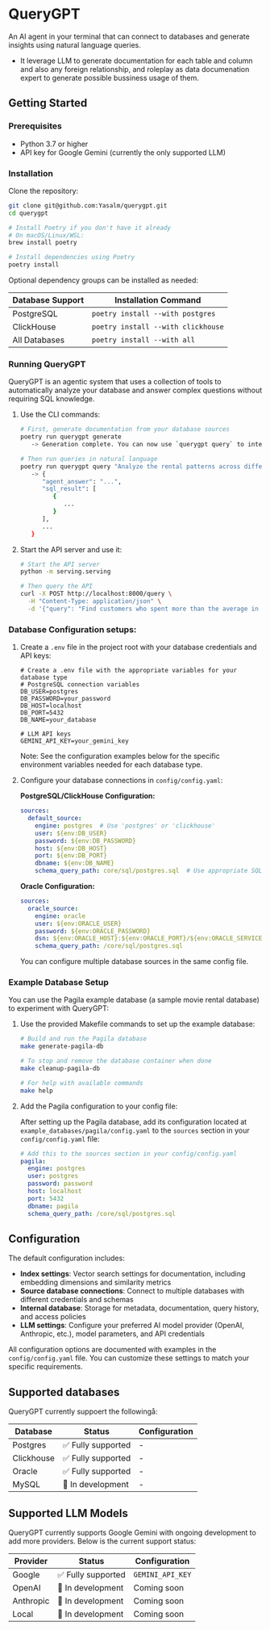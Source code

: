 # QueryGPT

An AI agent in your terminal that can connect to databases and generate insights using natural language queries. 
- It leverage LLM to generate documentation for each table and column and also any foreign relationship, and roleplay as data documenation expert to generate possible bussiness usage of them.

## Getting Started

### Prerequisites
- Python 3.7 or higher
- API key for Google Gemini (currently the only supported LLM)

### Installation

   Clone the repository:
   ```bash
   git clone git@github.com:Yasalm/querygpt.git
   cd querygpt
   ```

   ```bash
   # Install Poetry if you don't have it already
   # On macOS/Linux/WSL:
   brew install poetry
   
   # Install dependencies using Poetry
   poetry install
   ```

   Optional dependency groups can be installed as needed:
   
   | Database Support | Installation Command |
   |------------------|----------------------|
   | PostgreSQL       | `poetry install --with postgres` |
   | ClickHouse       | `poetry install --with clickhouse` |
   | All Databases    | `poetry install --with all` |

### Running QueryGPT

QueryGPT is an agentic system that uses a collection of tools to automatically analyze your database and answer complex questions without requiring SQL knowledge.

1. Use the CLI commands:
   ```bash
   # First, generate documentation from your database sources
   poetry run querygpt generate
      -> Generation complete. You can now use `querygpt query` to interact with the agent.
   
   # Then run queries in natural language
   poetry run querygpt query "Analyze the rental patterns across different film categories and identify which categories show seasonal trends, comparing summer vs winter rentals for the past two years"
      -> {
         "agent_answer": "...",
         "sql_result": [
            {
               ...
            }
         ],
         ...
      }
   ```

2. Start the API server and use it:
   ```bash
   # Start the API server
   python -m serving.serving
   
   # Then query the API
   curl -X POST http://localhost:8000/query \
     -H "Content-Type: application/json" \
     -d '{"query": "Find customers who spent more than the average in 2022, break down their spending by film category, and recommend three films they haven't watched based on their preferences"}'
   ```

### Database Configuration setups:

1. Create a `.env` file in the project root with your database credentials and API keys:
   ```
   # Create a .env file with the appropriate variables for your database type
   # PostgreSQL connection variables
   DB_USER=postgres
   DB_PASSWORD=your_password
   DB_HOST=localhost
   DB_PORT=5432
   DB_NAME=your_database
   
   # LLM API keys
   GEMINI_API_KEY=your_gemini_key
   ```

   Note: See the configuration examples below for the specific environment variables needed for each database type.

2. Configure your database connections in `config/config.yaml`:

   **PostgreSQL/ClickHouse Configuration:**
   ```yaml
   sources:
     default_source:
       engine: postgres  # Use 'postgres' or 'clickhouse'
       user: ${env:DB_USER}
       password: ${env:DB_PASSWORD}
       host: ${env:DB_HOST}
       port: ${env:DB_PORT}
       dbname: ${env:DB_NAME}
       schema_query_path: core/sql/postgres.sql  # Use appropriate SQL path
   ```

   **Oracle Configuration:**
   ```yaml
   sources:
     oracle_source:
       engine: oracle
       user: ${env:ORACLE_USER}
       password: ${env:ORACLE_PASSWORD}
       dsn: ${env:ORACLE_HOST}:${env:ORACLE_PORT}/${env:ORACLE_SERVICE}
       schema_query_path: /core/sql/postgres.sql
   ```

   You can configure multiple database sources in the same config file.

### Example Database Setup

You can use the Pagila example database (a sample movie rental database) to experiment with QueryGPT:

1. Use the provided Makefile commands to set up the example database:
   ```bash
   # Build and run the Pagila database
   make generate-pagila-db
   
   # To stop and remove the database container when done
   make cleanup-pagila-db
   
   # For help with available commands
   make help
   ```

2. Add the Pagila configuration to your config file:

   After setting up the Pagila database, add its configuration located at `example_databases/pagila/config.yaml` to the `sources` section 
   in your `config/config.yaml` file:

   ```yaml
   # Add this to the sources section in your config/config.yaml
   pagila:
     engine: postgres
     user: postgres
     password: password
     host: localhost
     port: 5432
     dbname: pagila
     schema_query_path: /core/sql/postgres.sql
   ```

## Configuration

The default configuration includes:
- **Index settings**: Vector search settings for documentation, including embedding dimensions and similarity metrics
- **Source database connections**: Connect to multiple databases with different credentials and schemas
- **Internal database**: Storage for metadata, documentation, query history, and access policies
- **LLM settings**: Configure your preferred AI model provider (OpenAI, Anthropic, etc.), model parameters, and API credentials

All configuration options are documented with examples in the `config/config.yaml` file. You can customize these settings to match your specific requirements.
## Supported databases

QueryGPT currently suppoert the followingå:

| Database | Status | Configuration |
|----------|--------|--------------|
| Postgres | ✅ Fully supported | - |
| Clickhouse | ✅ Fully supported | - |
| Oracle | ✅ Fully supported | - |
| MySQL | 🔄 In development | - |

## Supported LLM Models

QueryGPT currently supports Google Gemini with ongoing development to add more providers. Below is the current support status:

| Provider | Status | Configuration |
|----------|--------|--------------|
| Google | ✅ Fully supported | `GEMINI_API_KEY` |
| OpenAI | 🔄 In development | Coming soon |
| Anthropic | 🔄 In development | Coming soon |
| Local | 🔄 In development | Coming soon |
